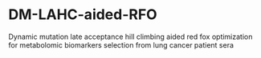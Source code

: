 # DM-LAHC-aided-RFO

Dynamic mutation late acceptance hill climbing aided red fox optimization for metabolomic biomarkers selection from lung cancer patient sera
